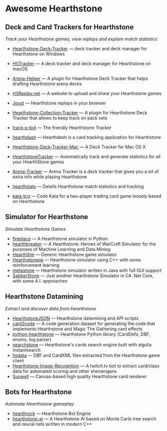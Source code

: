 # Awesome Hearthstone

## Deck and Card Trackers for Hearthstone

*Track your Hearthstone games, view replays and explore match statistics*

* [Hearthstone-Deck-Tracker](https://github.com/HearthSim/Hearthstone-Deck-Tracker) — deck tracker and deck manager for Hearthstone on Windows
* [HSTracker](https://github.com/HearthSim/HSTracker) — A deck tracker and deck manager for Hearthstone on macOS
* [Arena-Helper](https://github.com/rembound/Arena-Helper) — A plugin for Hearthstone Deck Tracker that helps drafting Hearthstone arena decks
* [HSReplay.net](https://github.com/HearthSim/HSReplay.net) — A website to upload and share your Hearthstone games
* [Joust](https://github.com/HearthSim/Joust) — Hearthstone replays in your browser
* [Hearthstone-Collection-Tracker](https://github.com/ko-vasilev/Hearthstone-Collection-Tracker) — A plugin for Hearthstone Deck Tracker that allows to keep track on pack sets


* [track-o-bot](https://github.com/stevschmid/track-o-bot) — The friendly Hearthstone Tracker 
* [hearthdash](https://github.com/postcasio/hearthdash) — Hearthdash is a card tracking application for Hearthstone
* [Hearthstone-Deck-Tracker-Mac](https://github.com/Jeswang/Hearthstone-Deck-Tracker-Mac) — A Deck Tracker for Mac OS X
* [HearthstoneTracker](https://github.com/HearthstoneTracker/HearthstoneTracker) — Automatically track and generate statistics for all your HearthStone games
* [Arena-Tracker](https://github.com/supertriodo/Arena-Tracker) — Arena Tracker is a deck tracker that gives you a lot of extra info while playing Hearthstone
* [hearthstats](https://github.com/HearthStats/hearthstats) — Details Hearthstone match statistics and tracking
* [kata-tcg](https://github.com/bkimminich/kata-tcg) — Code Kata for a two-player trading card game loosely based on Hearthstone


## Simulator for Hearthstone

*Simulate Hearthstone Games*

* [fireplace](https://github.com/jleclanche/fireplace) — A Hearthstone simulator in Python
* [hearthbreaker](https://github.com/danielyule/hearthbreaker) — A Hearthstone: Heroes of WarCraft Simulator for the purposes of Machine Learning and Data Mining
* [HearthSim](https://github.com/oyachai/HearthSim) — Generic Hearthstone game simulator
* [Hearthstonepp](https://github.com/utilForever/Hearthstonepp) — Hearthstone simulator using C++ with some reinforcement learning
* [metastone](https://github.com/demilich1/metastone) — Hearthstone simulator written in Java with full GUI support
* [SabberStone](https://github.com/HearthSim/SabberStone) — Just another Hearthstone Simulator in C# .Net Core, with some A.I. approaches


## Hearthstone Datamining

*Extract and discover data from Hearthstone*

* [HearthstoneJSON](https://github.com/HearthSim/HearthstoneJSON) — Hearthstone datamining and API scripts
* [card2code](https://github.com/deepmind/card2code) — A code generation dataset for generating the code that implements Hearthstone and Magic The Gathering card effects
* [python-hearthstone](https://github.com/HearthSim/python-hearthstone) — Hearthstone Python library (CardDefs, DBF, enums, log parser)
* [searchstone](https://github.com/Shipow/searchstone) — Hearthstone's cards search engine built with algolia instantsearch
* [hsdata](https://github.com/HearthSim/hsdata) — DBF and CardXML files extracted from the Hearthstone game client
* [Hearthstone-Image-Recognition](https://github.com/wittenbe/Hearthstone-Image-Recognition) — A twitch.tv bot to extract card/class data for automated scoring and other shenanigans
* [Sunwell](https://github.com/HearthSim/Sunwell) — Canvas-based high quality Hearthstone card renderer

## Bots for Hearthstone

*Automate Hearthstone gameplay*

* [hearthrock](https://github.com/yangyuan/hearthrock) — Hearthstone Bot Engine
* [hearthstone-ai](https://github.com/peter1591/hearthstone-ai) — A Hearthstone AI based on Monte Carlo tree search and neural nets written in modern C++
